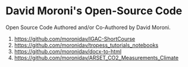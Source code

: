 # David Moroni's Open-Source Code
Open Source Code Authored and/or Co-Authored by David Moroni.

1. https://github.com/moronidav/IGAC-ShortCourse
2. https://github.com/moronidav/tropess_tutorials_notebooks
3. https://github.com/moronidav/docx-to-html
4. https://github.com/moronidav/ARSET_CO2_Measurements_Climate
